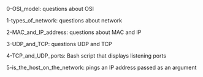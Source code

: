 0-OSI_model: questions about OSI

1-types_of_network: questions about network

2-MAC_and_IP_address: questions about MAC and IP

3-UDP_and_TCP: questions UDP and TCP

4-TCP_and_UDP_ports: Bash script that displays listening ports

5-is_the_host_on_the_network: pings an IP address passed as an argument
